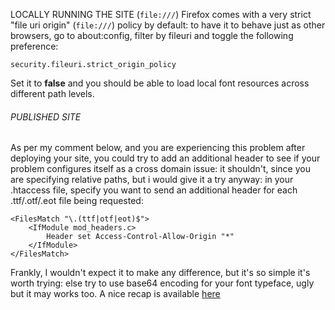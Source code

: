 LOCALLY RUNNING THE SITE (`file:///`)
Firefox comes with a very strict "file uri origin" (`file:///`) policy by default: to have it to behave just as other browsers, go to about:config, filter by fileuri and toggle the following preference:

`security.fileuri.strict_origin_policy`

Set it to **false** and you should be able to load local font resources across different path levels.

###### PUBLISHED SITE
As per my comment below, and you are experiencing this problem after deploying your site, 
you could try to add an additional header to see if your problem configures itself as a cross domain issue: 
it shouldn't, since you are specifying relative paths, but i would give it a try anyway: 
in your .htaccess file, specify you want to send an additional header for each .ttf/.otf/.eot file being requested:
```
<FilesMatch "\.(ttf|otf|eot)$">
    <IfModule mod_headers.c>
        Header set Access-Control-Allow-Origin "*"
    </IfModule>
</FilesMatch>
```
Frankly, I wouldn't expect it to make any difference, but it's so simple it's worth trying: 
else try to use base64 encoding for your font typeface, ugly but it may works too.
A nice recap is available [here](http://geoff.evason.name/2010/05/03/cross-domain-workaround-for-font-face-and-firefox/)